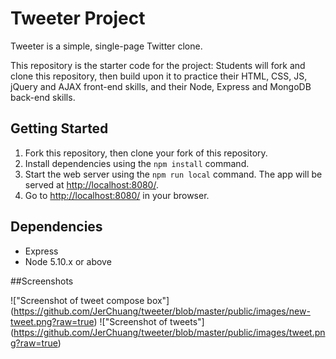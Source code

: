 # Tweeter Project

Tweeter is a simple, single-page Twitter clone.

This repository is the starter code for the project: Students will fork and clone this repository, then build upon it to practice their HTML, CSS, JS, jQuery and AJAX front-end skills, and their Node, Express and MongoDB back-end skills.

## Getting Started

1. Fork this repository, then clone your fork of this repository.
2. Install dependencies using the `npm install` command.
3. Start the web server using the `npm run local` command. The app will be served at <http://localhost:8080/>.
4. Go to <http://localhost:8080/> in your browser.

## Dependencies

- Express
- Node 5.10.x or above

##Screenshots

!["Screenshot of tweet compose box"] (https://github.com/JerChuang/tweeter/blob/master/public/images/new-tweet.png?raw=true)
!["Screenshot of tweets"] (https://github.com/JerChuang/tweeter/blob/master/public/images/tweet.png?raw=true)

